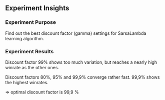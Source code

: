 
## Experiment Insights

### Experiment Purpose
Find out the best discount factor (gamma) settings for SarsaLambda learning algorithm.

### Experiment Results
Discount factor 99% shows too much variation, but reaches a nearly high winrate as the other ones.

Discount factors 80%, 95% and 99,9% converge rather fast. 99,9% shows the highest winrates.

=> optimal discount factor is 99,9 %